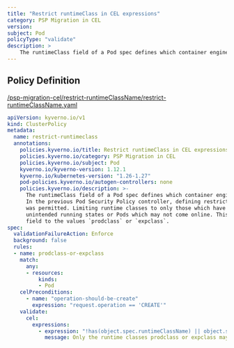 ```yaml
---
title: "Restrict runtimeClass in CEL expressions"
category: PSP Migration in CEL
version: 
subject: Pod
policyType: "validate"
description: >
    The runtimeClass field of a Pod spec defines which container engine runtime should be used. In the previous Pod Security Policy controller, defining restrictions on which classes were allowed was permitted. Limiting runtime classes to only those which have been defined can prevent unintended running states or Pods which may not come online. This policy restricts the runtimeClass field to the values `prodclass` or `expclass`.
---
```


## Policy Definition
<a href="https://github.com/kyverno/policies/raw/main//psp-migration-cel/restrict-runtimeClassName/restrict-runtimeClassName.yaml" target="-blank">/psp-migration-cel/restrict-runtimeClassName/restrict-runtimeClassName.yaml</a>

```yaml
apiVersion: kyverno.io/v1
kind: ClusterPolicy
metadata:
  name: restrict-runtimeclass
  annotations:
    policies.kyverno.io/title: Restrict runtimeClass in CEL expressions
    policies.kyverno.io/category: PSP Migration in CEL 
    policies.kyverno.io/subject: Pod
    kyverno.io/kyverno-version: 1.12.1
    kyverno.io/kubernetes-version: "1.26-1.27"
    pod-policies.kyverno.io/autogen-controllers: none
    policies.kyverno.io/description: >-
      The runtimeClass field of a Pod spec defines which container engine runtime should be used.
      In the previous Pod Security Policy controller, defining restrictions on which classes were allowed
      was permitted. Limiting runtime classes to only those which have been defined can prevent
      unintended running states or Pods which may not come online. This policy restricts the runtimeClass
      field to the values `prodclass` or `expclass`.
spec:
  validationFailureAction: Enforce
  background: false
  rules:
  - name: prodclass-or-expclass
    match:
      any:
      - resources:
          kinds:
          - Pod
    celPreconditions:
      - name: "operation-should-be-create"
        expression: "request.operation == 'CREATE'"
    validate:
      cel:
        expressions:
          - expression: "!has(object.spec.runtimeClassName) || object.spec.runtimeClassName in ['prodclass', 'expclass']"
            message: Only the runtime classes prodclass or expclass may be used.


```
